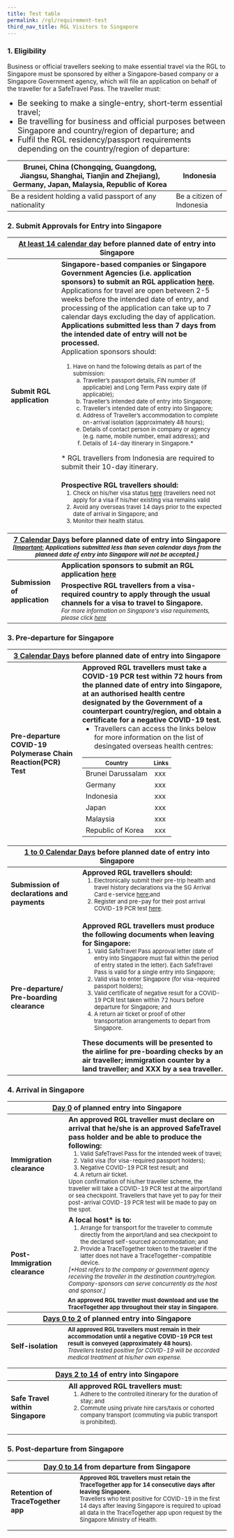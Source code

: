 ```yaml
---
title: Test table
permalink: /rgl/requirement-test
third_nav_title: RGL Visitors to Singapore
---
```


<!--- [Question Link test](/rgl/faq/#application)-->

### 1. Eligibility 

<span class="font-size:16px;">Business or official travellers seeking to make essential travel via the RGL to Singapore must be sponsored by either a Singapore-based company or a Singapore Government agency, which will file an application on behalf of the traveller for a SafeTravel Pass. The traveller must:</span>
<ol style="list-style-type: disc;">
 <li style="font-size:18px;">Be seeking to make a single-entry, short-term essential travel; </li>
            <li style="font-size:18px;">Be travelling for business and official purposes between Singapore and country/region of departure; and</li>
 <li style="font-size:18px;">Fulfil the RGL residency/passport requirements depending on the country/region of departure: </li>
            </ol>
            
<table>
<thead>
  <tr>
    <th style="font-size:16px;">Brunei, China (Chongqing, Guangdong, Jiangsu, Shanghai, Tianjin and Zhejiang), Germany, Japan, Malaysia, Republic of Korea</th>
    <th>Indonesia</th>
  </tr>
</thead>
<tbody>
  <tr>
   <td>Be a resident holding a valid passport of any nationality </td>
   <td>Be a citizen of Indonesia </td>
 </tr>
 </tbody>
 </table>
            
### 2. Submit Approvals for Entry into Singapore

<table>
<thead>
  <tr>
    <th colspan="2" style="font-size:16px;"><b><u>At least 14 calendar day</u></b> before planned date of entry into Singapore</th>
    <!-- <th>Scenarios</th>
   <th>Charging Policy for C+ treatment</th> -->
  </tr>
</thead>
<tbody>
  <tr>
    <td rowspan="2" style="font-size:16px;"><b>Submit RGL application </b></td>
    <td style="font-size:16px;"><b>Singapore-based companies or Singapore Government Agencies (i.e. application sponsors) to submit an RGL application <a href="">here</a>.</b> Applications for travel are open between 2-5 weeks before the intended date of entry, and processing of the application can take up to 7 calendar days excluding the day of application. <b> Applications submitted less than 7 days from the intended date of entry will not be processed. </b>
     <p style="font-size:16px; margin-top:0px; margin-bottom:opx;">  Application sponsors should: </p>
      <ol style="margin-top:0px;">
         <li style="font-size:13px; margin-top:0px; margin-bottom:0px;  "> Have on hand the following details as part of the submission: 
        <ol style="margin-top:0px; list-style-type: lower-alpha;">
      <li style="font-size:13px; margin-top:0px; margin-bottom:0px;  "> Traveller’s passport details, FIN number (if applicable) and Long Term Pass expiry date (if applicable); </li>
      <li style="font-size:13px; margin-top:0px; margin-bottom:0px;"> Traveller’s intended date of entry into Singapore; </li>
      <li style="font-size:13px; margin-top:0px; margin-bottom:0px;"> Traveller's intended date of entry into Singapore;</li>
      <li style="font-size:13px; margin-top:0px; margin-bottom:0px;"> Address of Traveller’s accommodation to complete on-arrival isolation (approximately 48 hours); </li>
      <li style="font-size:13px; margin-top:0px; margin-bottom:0px;"> Details of contact person in company or agency (e.g. name, mobile number, email address); and</li>
          <li style="font-size:13px; margin-top:0px; margin-bottom:0px;">Details of 14-day itinerary in Singapore.* </li>
      </ol>      
       </li>
     </ol>
    <p style="font-size:16px; margin-top:0px; margin-bottom:opx;"> * RGL travellers from Indonesia are required to submit their 10-day itinerary. </p>     
    </td>
  </tr>
  <tr>
  <td style="font-size:16px;"><b> Prospective RGL travellers should:</b>
 <ol style="margin-top:0px;">
      <li style="font-size:13px; margin-top:0px; margin-bottom:0px;"> Check on his/her visa status <a href="https://www.eservices.ica.gov.sg/esvclandingpage/save">here</a> (travellers need not apply for a visa if his/her existing visa remains valid</li>
      <li style="font-size:13px; margin-top:0px; margin-bottom:0px;"> Avoid any overseas travel 14 days prior to the expected date of arrival in Singapore; and</li>
      <li style="font-size:13px; margin-top:0px; margin-bottom:0px;"> Monitor their health status.</li>
      </ol>        
   </td>
  </tr>
  <thead>
  <tr>
    <th colspan="2" style="font-size:16px;"><b><u>7 Calendar Days</u></b> before planned date of entry into Singapore
       <p style="font-size:13px; margin-top:0px; margin-bottom:0px;"><i>[<b><u>Important:</u></b> Applications submitted less than seven calendar days from the planned date of entry into Singapore will not be accepted.]</i></p>
       </th>
  </tr>
  </thead>
  <tr>
    <td rowspan="2" style="font-size:16px;"><b>Submission of application</b></td>
    <td style="font-size:16px;"><b>Application sponsors to submit an RGL application <a href="/apply-now"> here</a></b>
    </td>
  </tr>
  <tr>
  <td style="font-size:16px;"><b> Prospective RGL travellers from a visa-required country to apply through the usual channels for a visa to travel to Singapore. </b>
    <p style=" font-size:13px; margin-top:0px; margin-bottom:0px;"><i>For more information on Singapore's visa requirements, please click <a href="https://www.ica.gov.sg/visitor/visitor_entryvisa"> here </a></i> </p>
   </td>
  </tr>
</tbody>
</table>

### 3. Pre-departure for Singapore

<table>
<thead>
  <tr>
    <th colspan="2" style="font-size:16px;"><b><u>3 Calendar Days</u></b> before planned date of entry into Singapore</th>
    <!-- <th>Scenarios</th>
   <th>Charging Policy for C+ treatment</th> -->
  </tr>
</thead>
<tbody>
  <tr>
    <td rowspan="2" style="font-size:16px;"><b>Pre-departure COVID-19 Polymerase Chain Reaction(PCR) Test</b></td>
    <td style="font-size:16px;"><b>Approved RGL travellers must take a COVID-19 PCR test within 72 hours from the planned date of entry into Singapore, at an authorised health centre designated by the Government of a counterpart country/region, and obtain a certificate for a negative COVID-19 test.</b>
      <ol style="margin-top:0px; list-style-type:square;">
      <li style="font-size:16px; margin-top:0px; margin-bottom:0px;"> Travellers can access the links below for more information on the list of desingated overseas health centres:</li>
      </ol>      
      <table style="margin-top:0px;">
        <thead>
         <tr>
    <th style="font-size:13px;">Country</th>
    <th style="font-size:13px;">Links</th>
  </tr>
        </thead>
        <tbody>
          <tr>
            <td> Brunei Darussalam</td>
            <td> xxx </td>
          </tr>
                    <tr>
            <td> Germany</td>
            <td> xxx </td>
          </tr>
                    <tr>
            <td> Indonesia</td>
            <td> xxx </td>
          </tr>
                    <tr>
            <td> Japan</td>
            <td> xxx </td>
          </tr>
                    <tr>
            <td> Malaysia</td>
            <td> xxx </td>
          </tr>
                    <tr>
            <td>Republic of Korea</td>
            <td> xxx </td>
          </tr>
        </tbody>
        </table>
      </td>
  </tr>
   <thead>
  <tr>
    <th colspan="2" style="font-size:16px;"><b><u>1 to 0 Calendar Days</u></b> before planned date of entry into Singapore
       </th>
  </tr>
  </thead>
   <tr>
    <td style="font-size:16px;"><b>Submission of declarations and payments</b></td>
    <td style="font-size:16px;"><b>Approved RGL travellers should:</b>
   <ol style="margin-top:0px;">
      <li style="font-size:13px; margin-top:0px; margin-bottom:0px;"> Electronically submit their pre-trip health and travel history declarations via the SG Arrival Card e-service <a href="https://www.eservices.ica.gov.sg/sgarrivalcard">here</a>;and</li>
      <li style="font-size:13px; margin-top:0px; margin-bottom:0px;">Register and pre-pay for their post arrival COVID-19 PCR test <a href="https://www.safetravel.changiairport.com">here</a>. </li>
      </ol>        
    </td>
  </tr>
   <tr>
    <td style="font-size:16px;"><b>Pre-departure/ Pre-boarding clearance</b></td>
    <td style="font-size:16px;"><b>Approved RGL travellers must produce the following documents when leaving for Singapore:</b>
   <ol style="margin-top:0px;">
      <li style="font-size:13px; margin-top:0px; margin-bottom:0px;">Valid SafeTravel Pass approval letter (date of entry into Singapore must fall within the period of entry stated in the letter). Each SafeTravel Pass is valid for a single entry into Singapore;</li>
      <li style="font-size:13px; margin-top:0px; margin-bottom:0px;">Valid visa to enter Singapore (for visa-required passport holders); </li>
     <li style="font-size:13px; margin-top:0px; margin-bottom:0px;">Valid certificate of negative result for a COVID-19 PCR test taken within 72 hours before departure for Singapore; and</li>
      <li style="font-size:13px; margin-top:0px; margin-bottom:0px;">A return air ticket or proof of other transportation arrangements to depart from Singapore. </li>
      </ol>
     <b style="margin-top:0px; margin-bottom:0px;"> These documents will be presented to the airline for pre-boarding checks by an air traveller; immigration counter by a land traveller; and XXX by a sea traveller.</b>
    </td>
  </tr>
</tbody>
</table>

### 4. Arrival in Singapore

<table>
<thead>
  <tr>
    <th colspan="2" style="font-size:16px;"><b><u>Day 0</u></b> of planned entry into Singapore</th>
    <!-- <th>Scenarios</th>
   <th>Charging Policy for C+ treatment</th> -->
  </tr>
</thead>
<tbody>
  <tr>
    <td  style="font-size:16px;"><b>Immigration clearance</b></td>
    <td style="font-size:16px;"><b>An approved RGL traveller must declare on arrival that he/she is an approved SafeTravel pass holder and be able to produce the following:</b>
      <ol style="margin-top:0px; margin-bottom:0px;">
      <li style="font-size:13px; margin-top:0px; margin-bottom:0px;">Valid SafeTravel Pass for the intended week of travel;</li>
             <li style="font-size:13px; margin-top:0px; margin-bottom:0px;">Valid visa (for visa-required passport holders);</li>
             <li style="font-size:13px; margin-top:0px; margin-bottom:0px;">Negative COVID-19 PCR test result; and</li>
             <li style="font-size:13px; margin-top:0px; margin-bottom:0px;">A return air ticket.</li>
      </ol> 
     <p style="font-size:13px; margin-top:0px; margin-bottom:0px;">Upon confirmation of his/her traveller scheme, the traveller will take a COVID-19 PCR test at the airport/land or sea checkpoint. Travellers that have yet to pay for their post-arrival COVID-19 PCR test will be made to pay on the spot.</p>
      </td>
  </tr>
  <tr>
    <td rowspan="2" style="font-size:16px;"><b>Post-Immigration clearance</b></td>
    <td style="font-size:16px;"><b>A local host* is to: </b>
      <ol style="margin-top:0px; margin-bottom:0px;">
      <li style="font-size:13px; margin-top:0px; margin-bottom:0px;">Arrange for transport for the traveller to commute directly from the airport/land and sea checkpoint to the declared self-sourced accommodation; and</li>
             <li style="font-size:13px; margin-top:0px; margin-bottom:0px;">Provide a TraceTogether token to the traveller if the latter does not have a TraceTogether-compatible device.</li>
      </ol> 
     <p style="font-size:13px; margin-top:0px; margin-bottom:0px;"><i>[*Host refers to the company or government agency receiving the traveller in the destination country/region. Company-sponsors can serve concurrently as the host and sponsor.]</i></p>
      </td>
  </tr>
 <tr>
    <td style="font-size:13px;"><b>An approved RGL traveller must download and use the TraceTogether app throughout their stay in Singapore.</b>
      </td>
  </tr>
    <thead>
  <tr>
    <th colspan="2" style="font-size:16px;"><b><u>Days 0 to 2</u></b> of planned entry into Singapore
       </th>
  </tr>
  </thead>
   <tr>
    <td style="font-size:16px;"><b>Self-isolation</b></td>
    <td style="font-size:13px;"><b>All approved RGL travellers must remain in their accommodation until a negative COVID-19 PCR test result is conveyed (approximately 48 hours).</b>
     <p style="font-size:13px; margin-top:0px;"><i>Travellers tested positive for COVID-19 will be accorded medical treatment at his/her own expense. </i> </p>
    </td>
 </tr>  
  <thead>
  <tr>
    <th colspan="2" style="font-size:16px;"><b><u>Days 2 to 14</u></b> of entry into Singapore
       </th>
  </tr>
  </thead>
   <tr>
    <td style="font-size:16px;"><b>Safe Travel within Singapore</b></td>
    <td style="font-size:16px;"><b>All approved RGL travellers must:</b>
    <ol style="margin-top:0px;">
      <li style="font-size:13px; margin-top:0px; margin-bottom:0px;">Adhere to the controlled itinerary for the duration of stay; and</li>
             <li style="font-size:13px; margin-top:0px; margin-bottom:0px;">Commute using private hire cars/taxis or cohorted company transport (commuting via public transport is prohibited).</li>
      </ol> 
    </td>
 </tr>  
</tbody>
</table>

### 5. Post-departure from Singapore

<table>
<thead>
  <tr>
    <th colspan="2" style="font-size:16px;"><b><u>Day 0 to 14</u></b> from departure from Singapore</th>
    <!-- <th>Scenarios</th>
   <th>Charging Policy for C+ treatment</th> -->
  </tr>
</thead>
<tbody>
  <tr>
    <td  style="font-size:16px;"><b>Retention of TraceTogether app</b></td>
    <td style="font-size:13px;"><b>Approved RGL travellers must retain the TraceTogether app for 14 consecutive days after leaving Singapore.</b>
     <p style="font-size:13px; margin-top:0px;">Travellers who test positive for COVID-19 in the first 14 days after leaving Singapore is required to upload all data in the TraceTogether app upon request by the Singapore Ministry of Health.</p>
      </td>
 </tr>
</tbody>
</table>

